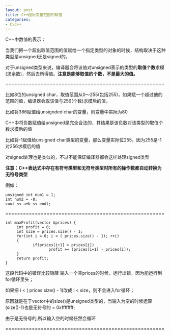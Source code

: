 ```yaml
---
layout: post
title: C++超出变量范围的赋值
categories:
- C\C++
---
```


C++中数值的表示：

当我们把一个超出取值范围的值赋给一个指定类型的对象的时候，结构取决于这种类型是unsigned还是signed的。

对于unsigned类型来说，编译器会将该值对unsigned表示的类型的**取值个数**求模(求余数)，然后去所得值。**注意是能够取值的个数，不是最大的值。**

======================================================

比如8位的unsigned char，取值范围从0～255(包括255)，如果赋一个超过他的范围的值，编译器会取该值与256(个数)求模后的值。

比如将386赋值给unsignded char的变量，则变量中实际为80

C++中将负数赋值给unsigned是完全合法的，其结果是该负数对该类型的取值个数求模后的值

比如将-1赋值给unsigned char类型的变量，那么变量实际位255，因为255是-1对256求模后的值

对signed处理也是类似的，不过不能保证编译器都会这样处理signed类型

**注意：C++表达式中存在有符号类型和无符号类型时所有的操作数都自动转换为无符号类型**

例如：

    unsigned int num1 = 1;
    int num2 = -8;
    cout << a+b << endl;

======================================================

    
    int maxProfit(vector &prices) { 
         int profit = 0; 
         int size = prices.size() - 1; 
         for(int i = 0; i < ( prices.size() - 1); ++i)
         {           
                if(prices[i+1] > prices[i]) 
                       profit += (prices[i+1] - prices[i]); 
         } 
         return profit; 
    }


这段代码中的错误比较隐蔽
输入一个空prices的时候，运行出错，因为能运行到for循环里头；

如果把 i < ( prices.size() - 1)改成 i < size，则不会进入for循环；

原因就是在于vector中的size()是unsigned类型的，当输入为空的时候运算(size()-1)也是无符号的 = 0xffffffff;

由于是无符号的,所以输入空的时候任然会循环

======================================================
